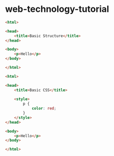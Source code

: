 # web-technology-tutorial

``` html
<html>

<head>
    <title>Basic Structure</title>
</head>

<body>
    <p>Hello</p>
</body>

</html>
```

``` html
<html>

<head>
    <title>Basic CSS</title>
    
    <style>
        p {
            color: red;
        }
    </style>
</head>

<body>
    <p>Hello</p>
</body>

</html>
```

